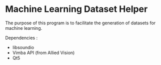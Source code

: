 Machine Learning Dataset Helper
===============================

The purpose of this program is to facilitate the generation of datasets for machine learning.

Dependencies :
* libsoundio
* Vimba API (from Allied Vision)
* Qt5
